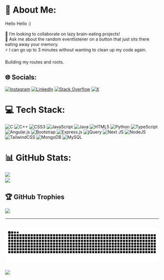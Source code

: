 # 💫 About Me:
Hello Hello :)<br><br>👯 I’m looking to collaborate on lazy brain-eating projects!<br>💬 Ask me about the random eventlistener on a button that just sits there eating away your memory.<br>⚡ I can go up to 3 minutes without wanting to clean up my code again.<br><br>Building my routes and roots.


## 🌐 Socials:
[![Instagram](https://img.shields.io/badge/Instagram-%23E4405F.svg?logo=Instagram&logoColor=white)](https://instagram.com/gnawthm) [![LinkedIn](https://img.shields.io/badge/LinkedIn-%230077B5.svg?logo=linkedin&logoColor=white)](https://linkedin.com/in/gautham-madhu) [![Stack Overflow](https://img.shields.io/badge/-Stackoverflow-FE7A16?logo=stack-overflow&logoColor=white)](https://stackoverflow.com/users/20698035) [![X](https://img.shields.io/badge/X-black.svg?logo=X&logoColor=white)](https://x.com/friedavocadoes) 

# 💻 Tech Stack:
![C](https://img.shields.io/badge/c-%2300599C.svg?style=flat&logo=c&logoColor=white) ![C++](https://img.shields.io/badge/c++-%2300599C.svg?style=flat&logo=c%2B%2B&logoColor=white) ![CSS3](https://img.shields.io/badge/css3-%231572B6.svg?style=flat&logo=css3&logoColor=white) ![JavaScript](https://img.shields.io/badge/javascript-%23323330.svg?style=flat&logo=javascript&logoColor=%23F7DF1E) ![Java](https://img.shields.io/badge/java-%23ED8B00.svg?style=flat&logo=openjdk&logoColor=white) ![HTML5](https://img.shields.io/badge/html5-%23E34F26.svg?style=flat&logo=html5&logoColor=white) ![Python](https://img.shields.io/badge/python-3670A0?style=flat&logo=python&logoColor=ffdd54) ![TypeScript](https://img.shields.io/badge/typescript-%23007ACC.svg?style=flat&logo=typescript&logoColor=white) ![Angular.js](https://img.shields.io/badge/angular.js-%23E23237.svg?style=flat&logo=angularjs&logoColor=white) ![Bootstrap](https://img.shields.io/badge/bootstrap-%238511FA.svg?style=flat&logo=bootstrap&logoColor=white) ![Express.js](https://img.shields.io/badge/express.js-%23404d59.svg?style=flat&logo=express&logoColor=%2361DAFB) ![jQuery](https://img.shields.io/badge/jquery-%230769AD.svg?style=flat&logo=jquery&logoColor=white) ![Next JS](https://img.shields.io/badge/Next-black?style=flat&logo=next.js&logoColor=white) ![NodeJS](https://img.shields.io/badge/node.js-6DA55F?style=flat&logo=node.js&logoColor=white) ![TailwindCSS](https://img.shields.io/badge/tailwindcss-%2338B2AC.svg?style=flat&logo=tailwind-css&logoColor=white) ![MongoDB](https://img.shields.io/badge/MongoDB-%234ea94b.svg?style=flat&logo=mongodb&logoColor=white) ![MySQL](https://img.shields.io/badge/mysql-4479A1.svg?style=flat&logo=mysql&logoColor=white)
# 📊 GitHub Stats:

![](https://github-readme-streak-stats.herokuapp.com/?user=friedavocadoes&theme=tokyonight&hide_border=true)<br/>
![](https://github-readme-stats.vercel.app/api/top-langs/?username=friedavocadoes&theme=tokyonight&hide_border=true&include_all_commits=true&count_private=false&layout=compact)

## 🏆 GitHub Trophies
![](https://github-profile-trophy.vercel.app/?username=friedavocadoes&theme=radical&no-frame=true&no-bg=true&margin-w=4)

---
<!-- Proudly created with GPRM ( https://gprm.itsvg.in ) -->

<br clear="both">

<img src="https://raw.githubusercontent.com/friedavocadoes/friedavocadoes/output/snake.svg" alt="Snake animation" />

###

[![](https://visitcount.itsvg.in/api?id=friedavocadoes&icon=2&color=3)](https://visitcount.itsvg.in)
